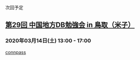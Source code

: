 次回予定

## [第29回 中国地方DB勉強会 in 鳥取（米子）](https://dbstudychugoku.github.io/events/event-029.html)

### 2020年03月14日(土)  13:00 - 17:00

[connpass](https://dbstudychugoku.connpass.com/event/167778/)

